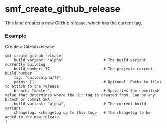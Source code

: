 # smf_create_github_release

This lane creates a new GitHub release, which has the current tag. 

### Example
Create a GitHub release.
```
smf_create_github_release(
    build_variant: "alpha"                  # The build variant currently building
    build_number: 77,                       # The projects current build number
    tag: 'build/alpha/77',
    paths: [],                              # Optional: Paths to files to attach to the release
    branch: "master",                       # Specifies the commitish value that determines where the Git tag is created from. Can be any branch or commit SHA
    build_variant: "alpha",                 # The current build variant
    changelog: <changelog up to this tag>   # the changelog to be added to the new release
)
``` 